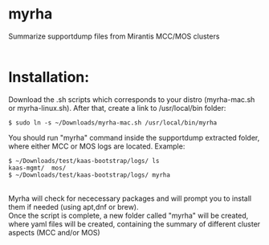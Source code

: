 # myrha
Summarize supportdump files from Mirantis MCC/MOS clusters<br>
<br>
# Installation:
Download the .sh scripts which corresponds to your distro (myrha-mac.sh or myrha-linux.sh). After that, create a link to /usr/local/bin folder:<br>
```
$ sudo ln -s ~/Downloads/myrha-mac.sh /usr/local/bin/myrha
```
You should run "myrha" command inside the supportdump extracted folder, where either MCC or MOS logs are located. Example:<br>
```
$ ~/Downloads/test/kaas-bootstrap/logs/ ls
kaas-mgmt/  mos/
$ ~/Downloads/test/kaas-bootstrap/logs/ myrha
```
<br>
Myrha will check for nececessary packages and will prompt you to install them if needed (using apt,dnf or brew).<br>
Once the script is complete, a new folder called "myrha" will be created, where yaml files will be created, containing the summary of different cluster aspects (MCC and/or MOS)<br>
